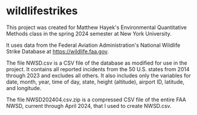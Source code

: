 # wildlifestrikes

This project was created for Matthew Hayek's Environmental Quantitative Methods class in the spring 2024 semester at New York University.

It uses data from the Federal Aviation Administration's National Wildlife Strike Database at https://wildlife.faa.gov.

The file NWSD.csv is a CSV file of the database as modified for use in the project. It contains all reported incidents from the 50 U.S.
  states from 2014 through 2023 and excludes all others. It also includes only the variables for date, month, year, time of day, state,
  height (altitude), airport ID, latitude, and longitude.

The file NWSD202404.csv.zip is a compressed CSV file of the entire FAA NWSD, current through April 2024, that I used to create NWSD.csv.
